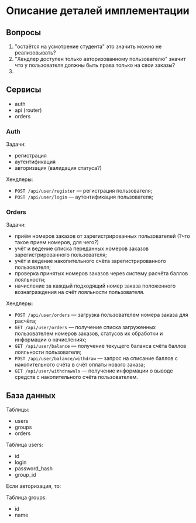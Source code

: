 # Описание деталей имплементации

## Вопросы

1. "остаётся на усмотрение студента" это значить можно не реализовывать?
2. "Хендлер доступен только авторизованному пользователю" значит что у пользователя должны быть права только на свои заказы?
3. 

## Сервисы

* auth
* api (router)
* orders

### Auth

Задачи:

* регистрация
* аутентификация
* авторизация (валидация статуса?)

Хендлеры:

* `POST /api/user/register` — регистрация пользователя;
* `POST /api/user/login` — аутентификация пользователя;

### Orders

Задачи:

* приём номеров заказов от зарегистрированных пользователей (?что такое прием номеров, для чего?)
* учёт и ведение списка переданных номеров заказов зарегистрированного пользователя;
* учёт и ведение накопительного счёта зарегистрированного пользователя;
* проверка принятых номеров заказов через систему расчёта баллов лояльности;
* начисление за каждый подходящий номер заказа положенного вознаграждения на счёт лояльности пользователя.

Хендлеры:

* `POST /api/user/orders` — загрузка пользователем номера заказа для расчёта;
* `GET /api/user/orders` — получение списка загруженных пользователем номеров заказов, статусов их обработки и информации о начислениях;
* `GET /api/user/balance` — получение текущего баланса счёта баллов лояльности пользователя;
* `POST /api/user/balance/withdraw` — запрос на списание баллов с накопительного счёта в счёт оплаты нового заказа;
* `GET /api/user/withdrawals` — получение информации о выводе средств с накопительного счёта пользователем.

## База данных

Таблицы:

* users
* groups
* orders

Таблица users:

* id
* login
* password_hash
* group_id

Если авторизация, то:

Таблица groups:

* id
* name
